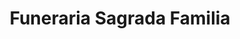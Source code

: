 ---
title: "Funeraria Sagrada Familia"
url: /albania/funeraria-sagrada-familia/
shop: directores de funerarias
---